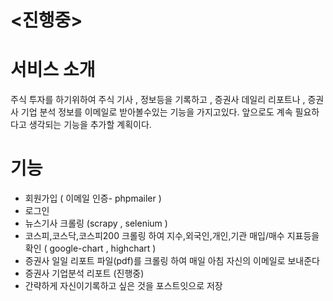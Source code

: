 # <진행중>

# 서비스 소개

주식 투자를 하기위하여 주식 기사 , 정보등을 기록하고 , 증권사 데일리 리포트나 , 증권사 기업 분석 정보를 이메일로 받아볼수있는 기능을 가지고있다.
앞으로도 계속 필요하다고 생각되는 기능을 추가할 계획이다.

# 기능

* 회원가입 ( 이메일 인증- phpmailer ) 
* 로그인
* 뉴스기사 크롤링 (scrapy , selenium )
*  코스피,코스닥,코스피200 크롤링 하여 지수,외국인,개인,기관 매입/매수 지표등을 확인 ( google-chart , highchart )
* 증권사 일일 리포트 파일(pdf)를 크롤링 하여 매일 아침 자신의 이메일로 보내준다
* 증권사 기업분석 리포트 (진행중) 
* 간략하게 자신이기록하고 싶은 것을 포스트잇으로 저장





